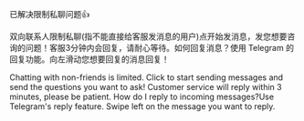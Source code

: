 已解决限制私聊问题👍

双向联系人限制私聊(指不能直接给客服发消息的用户)点开始发消息，发您想要咨询的问题！客服3分钟内会回复，请耐心等待。如何回复消息？使用 Telegram 的回复功能。向左滑动您想要回复的消息回复！

Chatting with non-friends is limited. Click to start sending messages and send the questions you want to ask! Customer service will reply within 3 minutes, please be patient. How do I reply to incoming messages?Use Telegram's reply feature. Swipe left on the message you want to reply.
